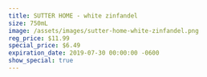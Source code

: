 ```yaml
---
title: SUTTER HOME - white zinfandel
size: 750mL
image: /assets/images/sutter-home-white-zinfandel.png
reg_price: $11.99
special_price: $6.49
expiration_date: 2019-07-30 00:00:00 -0600
show_special: true
---
```


